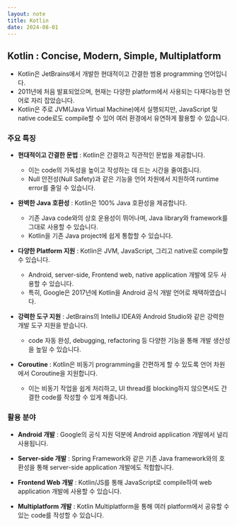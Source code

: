 ```yaml
---
layout: note
title: Kotlin
date: 2024-08-01
---
```





## Kotlin : Concise, Modern, Simple, Multiplatform

- Kotlin은 JetBrains에서 개발한 현대적이고 간결한 범용 programming 언어입니다.
- 2011년에 처음 발표되었으며, 현재는 다양한 platform에서 사용되는 다재다능한 언어로 자리 잡았습니다.
- Kotlin은 주로 JVM(Java Virtual Machine)에서 실행되지만, JavaScript 및 native code로도 compile할 수 있어 여러 환경에서 유연하게 활용할 수 있습니다.


### 주요 특징

- **현대적이고 간결한 문법** : Kotlin은 간결하고 직관적인 문법을 제공합니다.
    - 이는 code의 가독성을 높이고 작성하는 데 드는 시간을 줄여줍니다.
    - Null 안전성(Null Safety)과 같은 기능을 언어 차원에서 지원하여 runtime error를 줄일 수 있습니다.

- **완벽한 Java 호환성** : Kotlin은 100% Java 호환성을 제공합니다.
    - 기존 Java code와의 상호 운용성이 뛰어나며, Java library와 framework를 그대로 사용할 수 있습니다.
    - Kotlin을 기존 Java project에 쉽게 통합할 수 있습니다.

- **다양한 Platform 지원** : Kotlin은 JVM, JavaScript, 그리고 native로 compile할 수 있습니다.
    - Android, server-side, Frontend web, native application 개발에 모두 사용할 수 있습니다.
    - 특히, Google은 2017년에 Kotlin을 Android 공식 개발 언어로 채택하였습니다.

- **강력한 도구 지원** : JetBrains의 IntelliJ IDEA와 Android Studio와 같은 강력한 개발 도구 지원을 받습니다.
    - code 자동 완성, debugging, refactoring 등 다양한 기능을 통해 개발 생산성을 높일 수 있습니다.

- **Coroutine** : Kotlin은 비동기 programming을 간편하게 할 수 있도록 언어 차원에서 Coroutine을 지원합니다.
    - 이는 비동기 작업을 쉽게 처리하고, UI thread를 blocking하지 않으면서도 간결한 code를 작성할 수 있게 해줍니다.


### 활용 분야

- **Android 개발** : Google의 공식 지원 덕분에 Android application 개발에서 널리 사용됩니다.

- **Server-side 개발** : Spring Framework와 같은 기존 Java framework와의 호환성을 통해 server-side application 개발에도 적합합니다.

- **Frontend Web 개발** : Kotlin/JS를 통해 JavaScript로 compile하여 web application 개발에 사용할 수 있습니다.

- **Multiplatform 개발** : Kotlin Multiplatform을 통해 여러 platform에서 공유할 수 있는 code를 작성할 수 있습니다.
